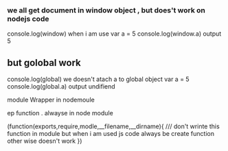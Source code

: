  ### we all get document in window object , but does't work on nodejs code 
console.log(window)
when i am use
var a = 5
console.log(window.a) output 5 
## but golobal work 
console.log(global)
we doesn't atach a to global object
var a = 5
console.log(global.a) output undifiend

module Wrapper in nodemoule 

ep function . alwayse in node module

(function(exports,require,modle,__filename,__dirname){
    /// don't wrinte this function in module but when i am used js code always be create function other wise doesn't work
})